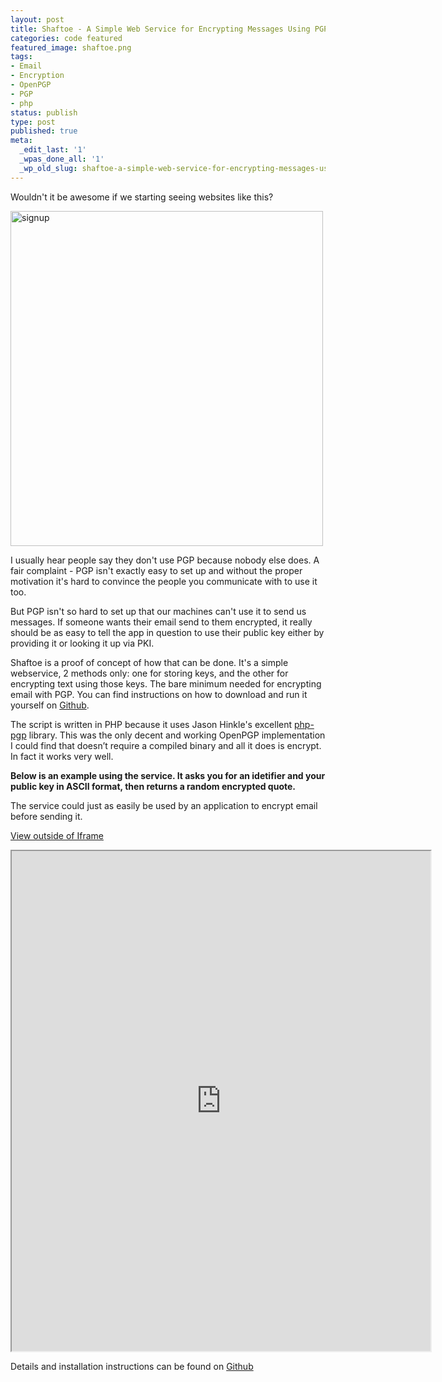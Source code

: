 ```yaml
---
layout: post
title: Shaftoe - A Simple Web Service for Encrypting Messages Using PGP
categories: code featured
featured_image: shaftoe.png
tags:
- Email
- Encryption
- OpenPGP
- PGP
- php
status: publish
type: post
published: true
meta:
  _edit_last: '1'
  _wpas_done_all: '1'
  _wp_old_slug: shaftoe-a-simple-web-service-for-encrypting-messages-using-pgp
---
```

Wouldn't it be awesome if we starting seeing websites like this?

<img class="aligncenter size-full wp-image-905" alt="signup" src="https://s3-us-west-2.amazonaws.com/pedaldp/uploads/2013/08/signup.png" width="500" height="536" />

I usually hear people say they don't use PGP because nobody else does. A fair complaint - PGP isn't exactly easy to set up and without the proper motivation it's hard to convince the people you communicate with to use it too.

But PGP isn't so hard to set up that our machines can't use it to send us messages. If someone wants their email send to them encrypted, it really should be as easy to tell the app in question to use their public key either by providing it or looking it up via PKI.

Shaftoe is a proof of concept of how that can be done. It's a simple webservice, 2 methods only: one for storing keys, and the other for encrypting text using those keys. The bare minimum needed for encrypting email with PGP. You can find instructions on how to download and run it yourself on <a href="https://github.com/AustinRiba/shaftoe">Github</a>.

The script is written in PHP because it uses Jason Hinkle's excellent <a href=" https://github.com/jasonhinkle/php-gpg">php-pgp</a> library. This was the only decent and working OpenPGP implementation I could find that doesn’t require a compiled binary and all it does is encrypt. In fact it works very well.

<strong>Below is an example using the service. It asks you for an idetifier and your public key in ASCII format, then returns a random encrypted quote.</strong>

The service could just as easily be used by an application to encrypt email before sending it.

<a href="http://toxiccode.com/shaftoe/example/index.html">View outside of Iframe</a>

<iframe width="670" height="800" src="http://toxiccode.com/shaftoe/example/index.html"></iframe>

Details and installation instructions can be found on <a href="https://github.com/AustinRiba/shaftoe">Github</a>
